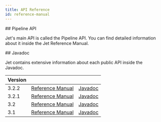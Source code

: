 ```yaml
---
title: API Reference
id: reference-manual
---
```


## Pipeline API

Jet's main API is called the Pipeline API. You can find detailed
information about it inside the Jet Reference Manual.

## Javadoc

Jet contains extensive information about each public API inside the Javadoc. 

| Version        |            |   |
| ------------- |:-------------:| -----:|
| 3.2.2      | [Reference Manual](https://docs.hazelcast.org/docs/jet/3.2.2/manual/#pipeline-api) |  [Javadoc](https://docs.hazelcast.org/docs/jet/3.2.2/javadoc/)  |
| 3.2.1      | [Reference Manual](https://docs.hazelcast.org/docs/jet/3.2.1/manual/#pipeline-api) |  [Javadoc](https://docs.hazelcast.org/docs/jet/3.2.1/javadoc/) |
| 3.2      | [Reference Manual](https://docs.hazelcast.org/docs/jet/3.2/manual/#pipeline-api) |  [Javadoc](https://docs.hazelcast.org/docs/jet/3.2/javadoc/) |
| 3.1      | [Reference Manual](https://docs.hazelcast.org/docs/jet/3.1/manual/#pipeline-api) |  [Javadoc](https://docs.hazelcast.org/docs/jet/3.1/javadoc/) |